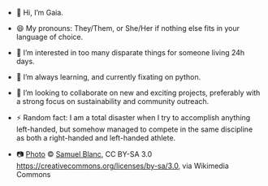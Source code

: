 - 👋 Hi, I’m Gaia.
- 😄 My pronouns: They/Them, or She/Her if nothing else fits in your language of choice.
- 👀 I’m interested in too many disparate things for someone living 24h days. 
- 🌱 I’m always learning, and currently fixating on python.
- 💞️ I’m looking to collaborate on new and exciting projects, preferably with a strong focus on sustainability and community outreach. 

- ⚡ Random fact: I am a total disaster when I try to accomplish anything left-handed, but somehow managed to compete in the same discipline as both a right-handed and left-handed athlete. 
- 📷 [Photo](https://commons.wikimedia.org/wiki/File:Emperor_Penguin_Manchot_empereur.jpg) © [Samuel Blanc](http://www.sblanc.com/), CC BY-SA 3.0 <https://creativecommons.org/licenses/by-sa/3.0>, via Wikimedia Commons
<!---
gbanchelli/gbanchelli is a ✨ special ✨ repository because its `README.md` (this file) appears on your GitHub profile.
You can click the Preview link to take a look at your changes.
--->
